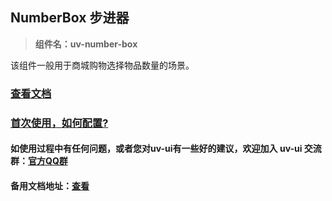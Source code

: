 ## NumberBox 步进器

> **组件名：uv-number-box**

该组件一般用于商城购物选择物品数量的场景。

### [查看文档](https://www.uvui.cn/components/numberBox.html)

### <a href="https://www.uvui.cn/components/quickstart.html" target="_blank">首次使用，如何配置?</a>

#### 如使用过程中有任何问题，或者您对uv-ui有一些好的建议，欢迎加入 uv-ui 交流群：<a href="https://www.uvui.cn/components/addQQGroup.html" target="_blank">官方QQ群</a>

#### 备用文档地址：[查看](https://uvui.ppiyy.cn/components/numberBox.html)